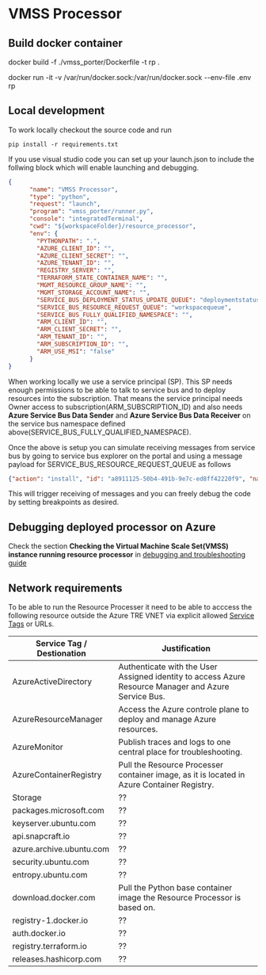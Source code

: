 # VMSS Processor

## Build docker container

docker build -f ./vmss_porter/Dockerfile -t rp .

docker run -it -v /var/run/docker.sock:/var/run/docker.sock  --env-file .env  rp

## Local development

To work locally checkout the source code and run

``pip install -r requirements.txt``

If you use visual studio code you can set up your launch.json to include the follwing block which will enable launching and debugging.

```json
{
      "name": "VMSS Processor",
      "type": "python",
      "request": "launch",
      "program": "vmss_porter/runner.py",
      "console": "integratedTerminal",
      "cwd": "${workspaceFolder}/resource_processor",
      "env": {
        "PYTHONPATH": ".",
        "AZURE_CLIENT_ID": "",
        "AZURE_CLIENT_SECRET": "",
        "AZURE_TENANT_ID": "",
        "REGISTRY_SERVER": "",
        "TERRAFORM_STATE_CONTAINER_NAME": "",
        "MGMT_RESOURCE_GROUP_NAME": "",
        "MGMT_STORAGE_ACCOUNT_NAME": "",
        "SERVICE_BUS_DEPLOYMENT_STATUS_UPDATE_QUEUE": "deploymentstatus",
        "SERVICE_BUS_RESOURCE_REQUEST_QUEUE": "workspacequeue",
        "SERVICE_BUS_FULLY_QUALIFIED_NAMESPACE": "",
        "ARM_CLIENT_ID": "",
        "ARM_CLIENT_SECRET": "",
        "ARM_TENANT_ID": "",
        "ARM_SUBSCRIPTION_ID": "",
        "ARM_USE_MSI": "false"
      }
}
```

When working locally we use a service principal (SP). This SP needs enough permissions to be able to talk to service bus and to deploy resources into the subscription. That means the service principal needs Owner access to subscription(ARM_SUBSCRIPTION_ID) and also needs **Azure Service Bus Data Sender** and **Azure Service Bus Data Receiver** on the service bus namespace defined above(SERVICE_BUS_FULLY_QUALIFIED_NAMESPACE).

Once the above is setup you can simulate receiving messages from service bus by going to service bus explorer on the portal and using a message payload for SERVICE_BUS_RESOURCE_REQUEST_QUEUE as follows

```json
{"action": "install", "id": "a8911125-50b4-491b-9e7c-ed8ff42220f9", "name": "tre-workspace-base", "version": "0.1.0", "parameters": {"azure_location": "westeurope", "workspace_id": "20f9", "tre_id": "myfavtre", "address_space": "192.168.3.0/24"}}
```

This will trigger receiving of messages and you can freely debug the code by setting breakpoints as desired.

## Debugging deployed processor on Azure

Check the section **Checking the Virtual Machine Scale Set(VMSS) instance running resource processor** in [debugging and troubleshooting guide](../../docs/ops_debugging_troubleshooting.md)

## Network requirements

To be able to run the Resource Processer it need to be able to acccess the following resource outside the Azure TRE VNET via explicit allowed [Service Tags](https://docs.microsoft.com/en-us/azure/virtual-network/service-tags-overview) or URLs.

| Service Tag / Destionation | Justification |
| --- | --- |
| AzureActiveDirectory | Authenticate with the User Assigned identity to access Azure Resource Manager and Azure Service Bus. |
| AzureResourceManager | Access the Azure controle plane to deploy and manage Azure resources. |
| AzureMonitor | Publish traces and logs to one central place for troubleshooting. |
| AzureContainerRegistry | Pull the Resource Processer container image, as it is located in Azure Container Registry.  |
| Storage | ?? |
| packages.microsoft.com | ?? |
| keyserver.ubuntu.com | ?? |
| api.snapcraft.io | ?? |
| azure.archive.ubuntu.com | ?? |
| security.ubuntu.com | ?? |
| entropy.ubuntu.com | ?? |
| download.docker.com | Pull the Python base container image the Resource Processor is based on. |
| registry-1.docker.io | ?? |
| auth.docker.io | ?? |
| registry.terraform.io | ?? |
| releases.hashicorp.com | ?? |
